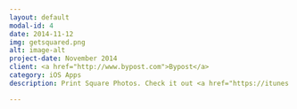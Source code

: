 ```yaml
---
layout: default
modal-id: 4
date: 2014-11-12
img: getsquared.png
alt: image-alt
project-date: November 2014
client: <a href="http://www.bypost.com">Bypost</a>
category: iOS Apps
description: Print Square Photos. Check it out <a href="https://itunes.apple.com/us/app/getsquared/id927885489?mt=8">here</a>.

---
```

